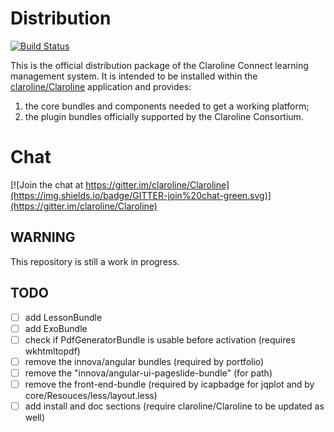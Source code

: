 # Distribution

[![Build Status](https://travis-ci.org/claroline/Distribution.svg?branch=master)](https://travis-ci.org/claroline/Distribution)

This is the official distribution package of the Claroline Connect learning
management system. It is intended to be installed within the
[claroline/Claroline](http://github.com/claroline/Claroline) application and
provides:

1. the core bundles and components needed to get a working platform;
2. the plugin bundles officially supported by the Claroline Consortium.

# Chat

[![Join the chat at https://gitter.im/claroline/Claroline](https://img.shields.io/badge/GITTER-join%20chat-green.svg)](https://gitter.im/claroline/Claroline)

## WARNING

This repository is still a work in progress.

## TODO

- [ ] add LessonBundle
- [ ] add ExoBundle
- [ ] check if PdfGeneratorBundle is usable before activation (requires wkhtmltopdf)
- [ ] remove the innova/angular bundles (required by portfolio)
- [ ] remove the "innova/angular-ui-pageslide-bundle" (for path)
- [ ] remove the front-end-bundle (required by icapbadge for jqplot and by core/Resouces/less/layout.less)
- [ ] add install and doc sections (require claroline/Claroline to be updated as well)
